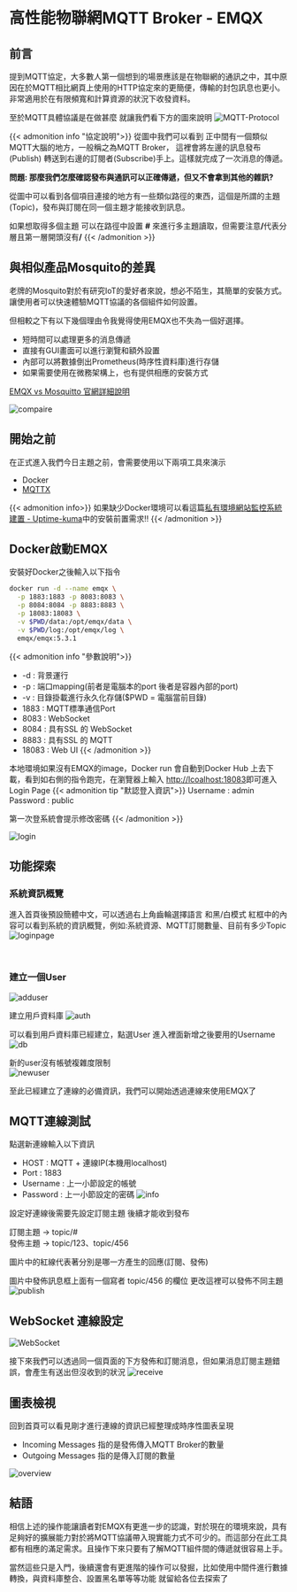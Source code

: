 # 高性能物聯網MQTT Broker - EMQX


<!--more-->

## 前言

提到MQTT協定，大多數人第一個想到的場景應該是在物聯網的通訊之中，其中原因在於MQTT相比網頁上使用的HTTP協定來的更簡便，傳輸的封包訊息也更小。非常適用於在有限頻寬和計算資源的狀況下收發資料。<br>

至於MQTT具體協議是在做甚麼 就讓我們看下方的圖來說明
![MQTT-Protocol](./mqtt-protocol.png)

{{< admonition info "協定說明">}}
從圖中我們可以看到 正中間有一個類似MQTT大腦的地方，一般稱之為MQTT Broker， 這裡會將左邊的訊息發布(Publish) 轉送到右邊的訂閱者(Subscribe)手上。這樣就完成了一次消息的傳遞。 <br>

<b>問題: 那麼我們怎麼確認發布與通訊可以正確傳遞，但又不會拿到其他的雜訊? </b>

從圖中可以看到各個項目連接的地方有一些類似路徑的東西，這個是所謂的主題(Topic)，發布與訂閱在同一個主題才能接收到訊息。 <br>

如果想取得多個主題 可以在路徑中設置 <b>#</b> 來進行多主題讀取，但需要注意<b>/</b>代表分層且第一層開頭沒有<b>/</b>
{{< /admonition  >}}

## 與相似產品Mosquito的差異
老牌的Mosquito對於有研究IoT的愛好者來說，想必不陌生，其簡單的安裝方式。讓使用者可以快速體驗MQTT協議的各個組件如何設置。<br>

但相較之下有以下幾個理由令我覺得使用EMQX也不失為一個好選擇。

- 短時間可以處理更多的消息傳遞
- 直接有GUI畫面可以進行瀏覽和額外設置
- 內部可以將數據倒出Prometheus(時序性資料庫)進行存儲
- 如果需要使用在微務架構上，也有提供相應的安裝方式

[EMQX vs Mosquitto 官網詳細說明](https://www.emqx.com/zh/blog/emqx-vs-mosquitto-2023-mqtt-broker-comparison)

![compaire](./compaire.jpg)


## 開始之前

在正式進入我們今日主題之前，會需要使用以下兩項工具來演示 
- Docker
- [MQTTX](https://mqttx.app/) 
  
{{< admonition info>}}
如果缺少Docker環境可以看這篇[私有環境網站監控系統建置 - Uptime-kuma](http://localhost:1313/zh-tw/theme-document-docker-uptime_kuma/#%E7%82%BA%E4%BB%80%E9%BA%BC%E9%9C%80%E8%A6%81%E7%B6%B2%E7%AB%99%E7%9B%A3%E6%8E%A7%E5%B7%A5%E5%85%B7)中的安裝前置需求!!
{{< /admonition  >}}


## Docker啟動EMQX
安裝好Docker之後輸入以下指令 
```bash
docker run -d --name emqx \
  -p 1883:1883 -p 8083:8083 \
  -p 8084:8084 -p 8883:8883 \
  -p 18083:18083 \
  -v $PWD/data:/opt/emqx/data \
  -v $PWD/log:/opt/emqx/log \
  emqx/emqx:5.3.1
```

{{< admonition info "參數說明">}}
- -d : 背景運行  
- -p : 端口mapping(前者是電腦本的port 後者是容器內部的port)  
- -v : 目錄掛載進行永久化存儲($PWD = 電腦當前目錄)
- 1883 : MQTT標準通信Port
- 8083 : WebSocket 
- 8084 : 具有SSL 的 WebSocket
- 8883 : 具有SSL 的 MQTT
- 18083 : Web UI
{{< /admonition  >}}




本地環境如果沒有EMQX的image，Docker run 會自動到Docker Hub 上去下載，看到如右側的指令跑完，在瀏覽器上輸入 [http://lcoalhost:18083](http://localhost:18083)即可進入Login Page 
{{< admonition tip "默認登入資訊">}}
Username : admin  
Password : public

第一次登系統會提示修改密碼
{{< /admonition  >}}  

![login](./login.png)

## 功能探索

### 系統資訊概覽
進入首頁後預設簡體中文，可以透過右上角齒輪選擇語言 和黑/白模式
紅框中的內容可以看到系統的資訊概覽，例如:系統資源、MQTT訂閱數量、目前有多少Topic
![loginpage](./loginpage.png) 

<br>

### 建立一個User
![adduser](./adduser.png)

建立用戶資料庫
![auth](./auth.png)

可以看到用戶資料庫已經建立，點選User 進入裡面新增之後要用的Username
![db](./db.png)

新的user沒有帳號複雜度限制  
![newuser](./newuser.png)

至此已經建立了連線的必備資訊，我們可以開始透過連線來使用EMQX了

## MQTT連線測試
點選新連線輸入以下資訊
- HOST : MQTT + 連線IP(本機用localhost)
- Port : 1883
- Username : 上一小節設定的帳號
- Password : 上一小節設定的密碼 
![info](./info.png)

設定好連線後需要先設定訂閱主題 後續才能收到發布  

訂閱主題 -> topic/#  
發佈主題 -> topic/123、topic/456  

圖片中的紅線代表著分別是哪一方產生的回應(訂閱、發佈)

圖片中發佈訊息框上面有一個寫者 topic/456 的欄位 更改這裡可以發佈不同主題 
![publish](./publish.png)

## WebSocket 連線設定
![WebSocket](./WebSocket.png)

接下來我們可以透過同一個頁面的下方發佈和訂閱消息，但如果消息訂閱主題錯誤，會產生有送出但沒收到的狀況
![receive](./receive.png)

## 圖表檢視
回到首頁可以看見剛才進行連線的資訊已經整理成時序性圖表呈現  
- Incoming Messages 指的是發佈傳入MQTT Broker的數量
- Outgoing Messages 指的是傳入訂閱的數量

![overview](./overview.png)


## 結語
相信上述的操作能讓讀者對EMQX有更進一步的認識，對於現在的環境來說，具有足夠好的擴展能力對於將MQTT協議帶入現實能力式不可少的。而這部分在此工具都有相應的滿足需求。且操作下來只要有了解MQTT組件間的傳遞就很容易上手。

當然這些只是入門，後續還會有更進階的操作可以發掘，比如使用中間件進行數據轉換，與資料庫整合、設置黑名單等等功能 就留給各位去探索了





